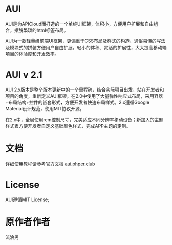 # AUI
AUI是为APICloud而打造的一个单纯UI框架，体积小，方便用户扩展和自由组合，摆脱繁琐的html标签布局。

AUI为一款轻量级前端UI框架，更偏重于CSS布局及样式的构造，通俗易懂的写法及模块式的拼装方便用户自由扩展。轻小的体积、灵活的扩展性，大大提高移动端项目的体验度和开发效率。

# AUI   v 2.1

AUI 2.x版本是整个版本更新中的一个里程碑，结合实际项目出发，站在开发者和项目的角度，重新定义AUI框架。在2.0中使用了大量弹性响应式布局，采用容器+布局结构+控件的嵌套形式，方便开发者快速布局样式。2.x遵循Google Material设计规范，使用MIT协议开源。

在2.x中，全局使用rem控制尺寸，完美适应不同分辨率移动设备；新加入的主题样式表方便开发者自定义基础颜色样式，完成APP主题的定制。


# 文档
详细使用教程请参考官方文档
<a href="https://aui.phper.club" target="_blank">aui.phper.club</a>

# License
AUI遵循MIT License;

# 原作者作者
流浪男
